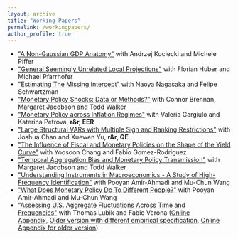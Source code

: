 ```yaml
---
layout: archive
title: "Working Papers"
permalink: /workingpapers/
author_profile: true
---
```


*    ["A Non-Gaussian GDP Anatomy"](https://cm1518.github.io/files/Non_Gaussian_Business_Cycle_Anatomy.pdf) with Andrzej Kociecki and Michele Piffer
*    ["General Seemingly Unrelated Local Projections"](https://arxiv.org/pdf/2410.17105) with Florian Huber and Michael Pfarrhofer
*    ["Estimating The Missing Intercept"](https://cm1518.github.io/files/MNS.pdf) with Naoya Nagasaka and Felipe Schwartzman
*    ["Monetary Policy Shocks: Data or Methods?"](https://cm1518.github.io/files/BMW.pdf) with Connor Brennan, Margaret Jacobson and Todd Walker
*    ["Monetary Policy across Inflation Regimes"](https://cm1518.github.io/files/Monetary_Policy_across_Inflation_Regimes.pdf) with Valeria Gargiulo and Katerina Petrova, **r&r, EER**
*    ["Large Structural VARs with Multiple Sign and Ranking Restrictions"](https://cm1518.github.io/files/SVAR-sign.pdf) with Joshua Chan and Xuewen Yu, **r&r, QE**
*    ["The Influence of Fiscal and Monetary Policies on the Shape of the Yield Curve"](https://cm1518.github.io/files/yield_curve_website.pdf) with Yoosoon Chang and Fabio Gomez-Rodriguez 
*    ["Temporal Aggregation Bias and Monetary Policy Transmission"](https://cm1518.github.io/files/JMW.pdf) with Margaret Jacobson and Todd Walker
*    ["Understanding Instruments in Macroeconomics - A Study of High-Frequency Identification"](https://cm1518.github.io/files/Proxy_VAR_.pdf) with Pooyan Amir-Ahmadi and Mu-Chun Wang
*    ["What Does Monetary Policy Do To Different People?"](https://cm1518.github.io/files/inequality_monetary_policy_web.pdf) with Pooyan Amir-Ahmadi and Mu-Chun Wang  
*    ["Assessing U.S. Aggregate Fluctuations Across Time and Frequencies"](https://cm1518.github.io/files/LubikMatthesVerona_Revision.pdf) with Thomas Lubik and Fabio Verona ([Online Appendix](https://cm1518.github.io/files/LubikMatthesVerona_Revision_Appendix.pdf), [Older version with different empirical specification](https://cm1518.github.io/files/LMV.pdf), [Online Appendix for older version](https://cm1518.github.io/files/OnlineAppLMV.pdf)) 

